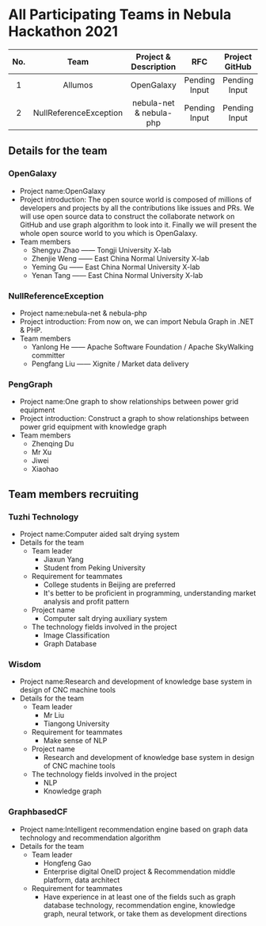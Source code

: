  # All Participating Teams in Nebula Hackathon 2021
 
|No.|Team|Project & Description|RFC| Project GitHub| Note |
|:--:|:--:|:--:|:--:|:--:|:--:|
|1| Allumos|OpenGalaxy |Pending Input|Pending Input||
|2| NullReferenceException|nebula-net & nebula-php |Pending Input|Pending Input||

## Details for the team

### OpenGalaxy

  * Project name:OpenGalaxy
  * Project introduction: The open source world is composed of millions of developers and projects by all the contributions like issues and PRs. We will use open source data to construct the collaborate network on GitHub and use graph algorithm to look into it. Finally we will present the whole open source world to you which is OpenGalaxy.
  * Team members
      * Shengyu Zhao —— Tongji University X-lab
      * Zhenjie Weng —— East China Normal University X-lab
      * Yeming Gu —— East China Normal University X-lab
      * Yenan Tang —— East China Normal University X-lab
    
### NullReferenceException

   * Project name:nebula-net & nebula-php
   * Project introduction: From now on, we can import Nebula Graph in .NET & PHP.
   * Team members
      * Yanlong He —— Apache Software Foundation / Apache SkyWalking committer
      * Pengfang Liu —— Xignite / Market data delivery
    
### PengGraph

   * Project name:One graph to show relationships between power grid equipment
   * Project introduction: Construct a graph to show relationships between power grid equipment with knowledge graph
   * Team members
      * Zhenqing Du
      * Mr Xu
      * Jiwei
      * Xiaohao
   
## Team members recruiting

### Tuzhi Technology

  * Project name:Computer aided salt drying system
  * Details for the team
    * Team leader
        * Jiaxun Yang
        * Student from Peking University
    * Requirement for teammates
        * College students in Beijing are preferred
        * It's better to be proficient in programming, understanding market analysis and profit pattern
    * Project name
        * Computer salt drying auxiliary system 
    * The technology fields involved in the project
        * Image Classification
        * Graph Database
    
### Wisdom

   * Project name:Research and development of knowledge base system in design of CNC machine tools 
   * Details for the team
      * Team leader
        * Mr Liu
        * Tiangong University
      * Requirement for teammates
        * Make sense of NLP
      * Project name
        * Research and development of knowledge base system in design of CNC machine tools
      * The technology fields involved in the project
        * NLP
        * Knowledge graph
    
### GraphbasedCF

   * Project name:Intelligent recommendation engine based on graph data technology and recommendation algorithm
   * Details for the team
     * Team leader
       * Hongfeng Gao
       * Enterprise digital OneID project & Recommendation middle platform, data architect
     * Requirement for teammates
       * Have experience in at least one of the fields such as graph database technology, recommendation engine, knowledge graph, neural tetwork, or take them as development directions
